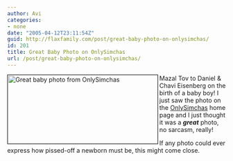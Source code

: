 ```yaml
---
author: Avi
categories:
- none
date: "2005-04-12T23:11:54Z"
guid: http://flaxfamily.com/post/great-baby-photo-on-onlysimchas/
id: 201
title: Great Baby Photo on OnlySimchas
url: /post/great-baby-photo-on-onlysimchas/
---
```

[<img src="http://flaxfamily.com/uploads/onlysimchasbaby1.jpg" width="346" height="159" alt="Great baby photo from OnlySimchas" align="left" border="1" />](http://www.onlysimchas.com/galleries/index.cfm?fuseaction=viewsimcha&simchaid=35508)

Mazal Tov to Daniel & Chavi Eisenberg on the birth of a baby boy! I just saw the photo on the [OnlySimchas](http://www.onlysimchas.com/) home page and I just thought it was a _**great**_ photo, no sarcasm, really!

If any photo could ever express how pissed-off a newborn must be, this might come close.